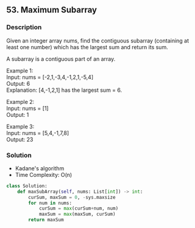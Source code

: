 ## 53. Maximum Subarray
### Description
Given an integer array nums, find the contiguous subarray (containing at least one number) which has the largest sum and return its sum.

A subarray is a contiguous part of an array.

Example 1:  
Input: nums = [-2,1,-3,4,-1,2,1,-5,4]  
Output: 6  
Explanation: [4,-1,2,1] has the largest sum = 6.  

Example 2:  
Input: nums = [1]  
Output: 1  

Example 3:  
Input: nums = [5,4,-1,7,8]  
Output: 23  

### Solution
* Kadane's algorithm
* Time Complexity: O(n)

```python
class Solution:
    def maxSubArray(self, nums: List[int]) -> int:
        curSum, maxSum = 0, -sys.maxsize
        for num in nums:
            curSum = max(curSum+num, num)
            maxSum = max(maxSum, curSum)
        return maxSum
```
